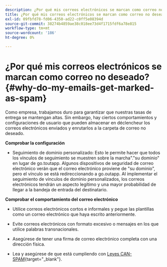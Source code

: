 ```yaml
---
description: ¿Por qué mis correos electrónicos se marcan como correo no deseado? - Documentos de Marketo - Documentación del producto
title: ¿Por qué mis correos electrónicos se marcan como correo no deseado?
exl-id: 09fbfd78-fd06-4350-ad22-c0ff5e08394d
source-git-commit: 38274b4859ae38c018ee73d4f1715fdf6a78e815
workflow-type: tm+mt
source-wordcount: '186'
ht-degree: 0%

---
```


# ¿Por qué mis correos electrónicos se marcan como correo no deseado? {#why-do-my-emails-get-marked-as-spam}

Como empresa, trabajamos duro para garantizar que nuestras tasas de entrega se mantengan altas. Sin embargo, hay ciertos comportamientos y configuraciones de usuario que pueden almacenar en déclencheur los correos electrónicos enviados y enrutarlos a la carpeta de correo no deseado.

**Comprobar la configuración**

* Seguimiento de dominio personalizado: Esto le permite hacer que todos los vínculos de seguimiento se muestren sobre la marcha&quot;.&quot;su dominio&quot; en lugar de go.toutapp. Algunos dispositivos de seguridad de correo electrónico verán que el correo electrónico proviene de &quot;su dominio&quot;, pero el vínculo se está redireccionando a go.outapp. Al implementar el seguimiento de vínculos de dominio personalizados, los correos electrónicos tendrán un aspecto legítimo y una mayor probabilidad de llegar a la bandeja de entrada del destinatario.

**Comprobar el comportamiento del correo electrónico**

* Utilice correos electrónicos cortos e informales y pegue las plantillas como un correo electrónico que haya escrito anteriormente.

* Evite correos electrónicos con formato excesivo o mensajes en los que utilice palabras transnacionales.

* Asegúrese de tener una firma de correo electrónico completa con una dirección física.

* Lea y asegúrese de que está cumpliendo con [Leyes CAN-SPAM](https://www.ftc.gov/tips-advice/business-center/guidance/can-spam-act-compliance-guide-business){target="_blank"}.

